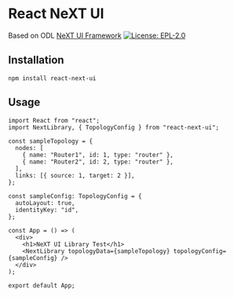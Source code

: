 # React NeXT UI

Based on ODL [NeXT UI Framework](https://github.com/opendaylight/next)
[![License: EPL-2.0](https://img.shields.io/badge/License-EPL-green.svg)](https://opensource.org/licenses/EPL-2.0)

## Installation

`npm install react-next-ui`

## Usage

```TSX
import React from "react";
import NextLibrary, { TopologyConfig } from "react-next-ui";

const sampleTopology = {
  nodes: [
    { name: "Router1", id: 1, type: "router" },
    { name: "Router2", id: 2, type: "router" },
  ],
  links: [{ source: 1, target: 2 }],
};

const sampleConfig: TopologyConfig = {
  autoLayout: true,
  identityKey: "id",
};

const App = () => (
  <div>
    <h1>NeXT UI Library Test</h1>
    <NextLibrary topologyData={sampleTopology} topologyConfig={sampleConfig} />
  </div>
);

export default App;
```
